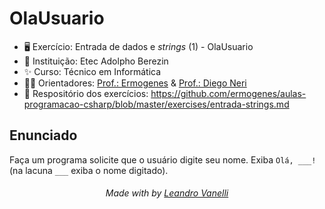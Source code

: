 # OlaUsuario

* 🖥️ Exercício: Entrada de dados e _strings_ (1) - OlaUsuario
* 🏫 Instituição: Etec Adolpho Berezin
* ✨ Curso: Técnico em Informática
* 👨‍🏫 Orientadores: <a href="https://github.com/ermogenes">Prof.: Ermogenes</a> & <a href="https://github.com/diegoneri">Prof.: Diego Neri</a>
* 📖 Respositório dos exercícios: https://github.com/ermogenes/aulas-programacao-csharp/blob/master/exercises/entrada-strings.md

## Enunciado

Faça um programa solicite que o usuário digite seu nome. Exiba `Olá, ___!` (na lacuna `___` exiba o nome digitado).

<h6 align="center">Made with by <a href="https://github.com/LeoVanelli">Leandro Vanelli</a></h6>
